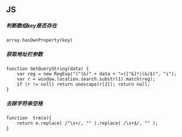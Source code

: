 ## JS

##### 判断数组key是否存在

```
array.hasOwnProperty(key)
```

##### 获取地址栏参数

```
function GetQueryString(data) {
    var reg = new RegExp("(^|&)" + data + "=([^&]*)(&|$)", "i");
    var r = window.location.search.substr(1).match(reg);
    if (r != null) return unescape(r[2]); return null;
}
```

##### 去除字符串空格

```
function  trm(e){
    return e.replace( /^\s+/, "" ).replace( /\s+$/, "" );
}
```

